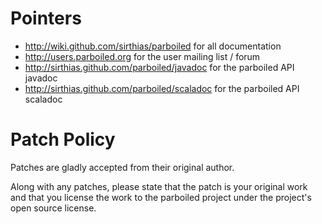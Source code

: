# Pointers

* <http://wiki.github.com/sirthias/parboiled> for all documentation
* <http://users.parboiled.org> for the user mailing list / forum
* <http://sirthias.github.com/parboiled/javadoc> for the parboiled API javadoc
* <http://sirthias.github.com/parboiled/scaladoc> for the parboiled API scaladoc

# Patch Policy

Patches are gladly accepted from their original author. 

Along with any patches, please state that the patch is your original work and that you license the work to the parboiled project under the project's open source license.

